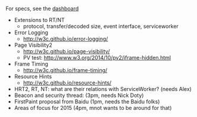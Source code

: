 For specs, see the [dashboard](http://www.w3.org/wiki/Web_Performance/Publications)

* Extensions to RT/NT
  * protocol, transfer/decoded size, event interface, serviceworker
* Error Logging
  * http://w3c.github.io/error-logging/
* Page Visibility2
  * http://w3c.github.io/page-visibility/
  * PV test: http://www.w3.org/2014/10/pv2/iframe-hidden.html
* Frame Timing
  * http://w3c.github.io/frame-timing/
* Resource Hints
  * http://w3c.github.io/resource-hints/
* HRT2, RT, NT: what are their relations with ServiceWorker? (needs Alex)
* Beacon and security thread: (3pm, needs Nick Doty)
* FirstPaint proposal from Baidu (1pm, needs the Baidu folks)
* Areas of focus for 2015 (4pm, mnot wants to be around for that)


